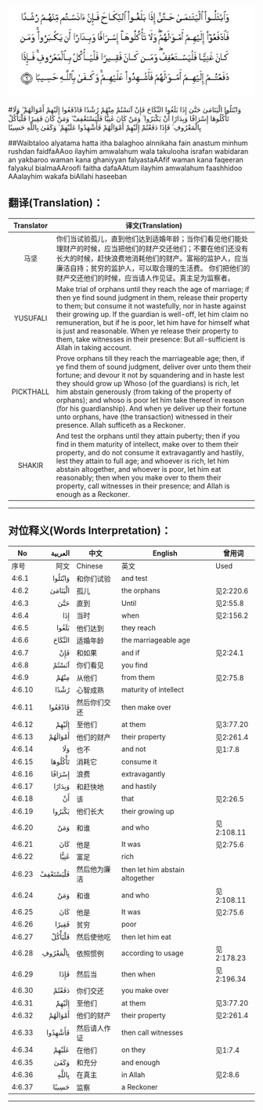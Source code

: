 ![004:006](images/004_006.gif)

#وَابْتَلُوا الْيَتَامَىٰ حَتَّىٰ إِذَا بَلَغُوا النِّكَاحَ فَإِنْ آنَسْتُمْ مِنْهُمْ رُشْدًا فَادْفَعُوا إِلَيْهِمْ أَمْوَالَهُمْ ۖ وَلَا تَأْكُلُوهَا إِسْرَافًا وَبِدَارًا أَنْ يَكْبَرُوا ۚ وَمَنْ كَانَ غَنِيًّا فَلْيَسْتَعْفِفْ ۖ وَمَنْ كَانَ فَقِيرًا فَلْيَأْكُلْ بِالْمَعْرُوفِ ۚ فَإِذَا دَفَعْتُمْ إِلَيْهِمْ أَمْوَالَهُمْ فَأَشْهِدُوا عَلَيْهِمْ ۚ وَكَفَىٰ بِاللَّهِ حَسِيبًا 

##Waibtaloo alyatama hatta itha balaghoo alnnikaha fain anastum minhum rushdan faidfaAAoo ilayhim amwalahum wala takulooha israfan wabidaran an yakbaroo waman kana ghaniyyan falyastaAAfif waman kana faqeeran falyakul bialmaAAroofi faitha dafaAAtum ilayhim amwalahum faashhidoo AAalayhim wakafa biAllahi haseeban 

## 翻译(Translation)：

| Translator | 译文(Translation)                                            |
| :--------: | ------------------------------------------------------------ |
|    马坚    | 你们当试验孤儿，直到他们达到适婚年龄；当你们看见他们能处理财产的时候，应当把他们的财产交还他们；不要在他们还没有长大的时候，赶快浪费地消耗他们的财产。富裕的监护人，应当廉洁自持；贫穷的监护人，可以取合理的生活费。 你们把他们的财产交还他们的时候，应当请人作见证。真主足为监察者。 |
|  YUSUFALI  | Make trial of orphans until they reach the age of marriage; if then ye find sound judgment in them, release their property to them; but consume it not wastefully, nor in haste against their growing up. If the guardian is well-off, let him claim no remuneration, but if he is poor, let him have for himself what is just and reasonable. When ye release their property to them, take witnesses in their presence: But all-sufficient is Allah in taking account. |
| PICKTHALL  | Prove orphans till they reach the marriageable age; then, if ye find them of sound judgment, deliver over unto them their fortune; and devour it not by squandering and in haste lest they should grow up Whoso (of the guardians) is rich, let him abstain generously (from taking of the property of orphans); and whoso is poor let him take thereof in reason (for his guardianship). And when ye deliver up their fortune unto orphans, have (the transaction) witnessed in their presence. Allah sufficeth as a Reckoner. |
|   SHAKIR   | And test the orphans until they attain puberty; then if you find in them maturity of intellect, make over to them their property, and do not consume it extravagantly and hastily, lest they attain to full age; and whoever is rich, let him abstain altogether, and whoever is poor, let him eat reasonably; then when you make over to them their property, call witnesses in their presence; and Allah is enough as a Reckoner. |

---

## 对位释义(Words Interpretation)：

| No   | العربية | 中文    | English | 曾用词 |
| ---- | ------: | ------- | ------- | ------ |
| 序号 |    阿文 | Chinese | 英文    | Used   |
| 4:6.1  | وَابْتَلُوا  | 和你们试验   | and test                        |            |
| 4:6.2  | الْيَتَامَىٰ  | 孤儿         | the orphans                     | 见2:220.6  |
| 4:6.3  | حَتَّىٰ      | 直到         | Until                           | 见2:55.8   |
| 4:6.4  | إِذَا      | 当时         | when                            | 见2:156.2  |
| 4:6.5  | بَلَغُوا    | 他们达到     | they reach                      |            |
| 4:6.6  | النِّكَاحَ   | 适婚年龄     | the marriageable age            |            |
| 4:6.7  | فَإِنْ      | 和如果       | and if                          | 见2:24.1   |
| 4:6.8  | آنَسْتُمْ    | 你们看见     | you find                        |            |
| 4:6.9  | مِنْهُمْ     | 从他们       | from them                       | 见2:75.8   |
| 4:6.10 | رُشْدًا     | 心智成熟     | maturity of intellect           |            |
| 4:6.11 | فَادْفَعُوا  | 然后你们交还 | then make over                  |            |
| 4:6.12 | إِلَيْهِمْ    | 至他们       | at them                         | 见3:77.20  |
| 4:6.13 | أَمْوَالَهُمْ  | 他们的财产   | their property                  | 见2:261.4  |
| 4:6.14 | وَلَا      | 也不         | and not                         | 见1:7.8    |
| 4:6.15 | تَأْكُلُوهَا  | 消耗它       | consume it                      |            |
| 4:6.16 | إِسْرَافًا   | 浪费         | extravagantly                   |            |
| 4:6.17 | وَبِدَارًا   | 和赶快地     | and hastily                     |            |
| 4:6.18 | أَنْ       | 该           | that                            | 见2:26.5   |
| 4:6.19 | يَكْبَرُوا   | 他们长大     | their growing up                |            |
| 4:6.20 | وَمَنْ      | 和谁         | and who                         | 见2:108.11 |
| 4:6.21 | كَانَ      | 他是         | It was                          | 见2:75.6   |
| 4:6.22 | غَنِيًّا     | 富足         | rich                            |            |
| 4:6.23 | فَلْيَسْتَعْفِفْ | 然后他为廉洁 | then let him abstain altogether |            |
| 4:6.24 | وَمَنْ      | 和谁         | and who                         | 见2:108.11 |
| 4:6.25 | كَانَ      | 他是         | It was                          | 见2:75.6   |
| 4:6.26 | فَقِيرًا    | 贫穷         | poor                            |            |
| 4:6.27 | فَلْيَأْكُلْ   | 然后使他吃   | then let him eat                |            |
| 4:6.28 | بِالْمَعْرُوفِ | 依照惯例     | according to usage              | 见2:178.23 |
| 4:6.29 | فَإِذَا     | 然后当       | then when                       | 见2:196.34 |
| 4:6.30 | دَفَعْتُمْ    | 你们交还     | you make over                   |            |
| 4:6.31 | إِلَيْهِمْ    | 至他们       | at them                         | 见3:77.20  |
| 4:6.32 | أَمْوَالَهُمْ  | 他们的财产   | their property                  | 见2:261.4  |
| 4:6.33 | فَأَشْهِدُوا  | 然后请人作证 | then call witnesses             |            |
| 4:6.34 | عَلَيْهِمْ    | 在他们       | on they                         | 见1:7.4    |
| 4:6.35 | وَكَفَىٰ     | 和充分       | and enough                      |            |
| 4:6.36 | بِاللَّهِ    | 在真主       | in Allah                        | 见2:8.6    |
| 4:6.37 | حَسِيبًا    | 监察         | a Reckoner                      |            |

---
